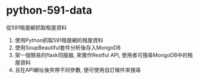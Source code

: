 # python-591-data
從591租屋網抓取租屋資料

1. 使用Python抓取591租屋網的租屋資料
2. 使用SoupBeautiful套件分析後存入MongoDB
3. 架一個簡易的flask伺服器, 來實作Restful API, 使用者可搜尋MongoDB中的租屋資料
4. 且在API網址後夾帶不同參數, 便可使用自訂條件來搜尋
    
